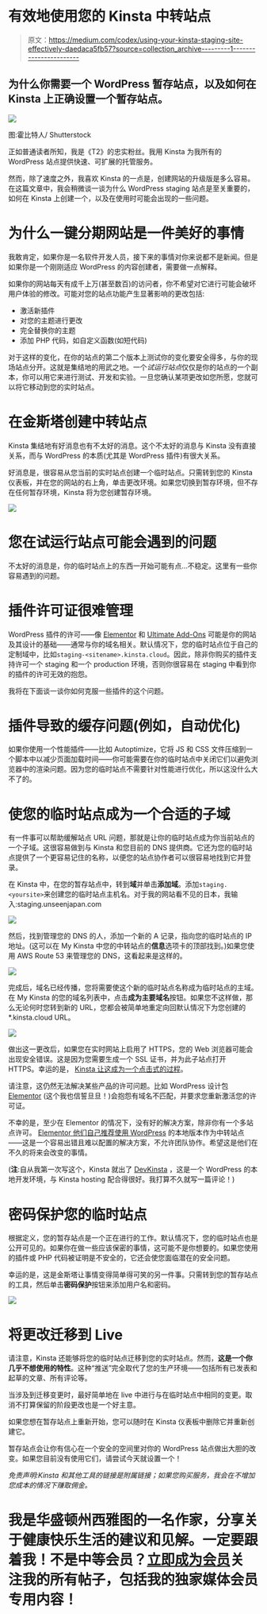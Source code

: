 # 有效地使用您的 Kinsta 中转站点

> 原文：<https://medium.com/codex/using-your-kinsta-staging-site-effectively-daedaca5fb57?source=collection_archive---------1----------------------->

## 为什么你需要一个 WordPress 暂存站点，以及如何在 Kinsta 上正确设置一个暂存站点。

![](img/7654c6562a7808bb7ac7f4f7cfe70868.png)

图:霍比特人/ Shutterstock

正如普通读者所知，我是《T2》的忠实粉丝。我用 Kinsta 为我所有的 WordPress 站点提供快速、可扩展的托管服务。

然而，除了速度之外，我喜欢 Kinsta 的一点是，创建网站的升级版是多么容易。在这篇文章中，我会稍微谈一谈为什么 WordPress staging 站点是至关重要的，如何在 Kinsta 上创建一个，以及在使用时可能会出现的一些问题。

# 为什么一键分期网站是一件美好的事情

我敢肯定，如果你是一名软件开发人员，接下来的事情对你来说都不是新闻。但是如果你是一个刚刚适应 WordPress 的内容创建者，需要做一点解释。

如果你的网站每天有成千上万(甚至数百)的访问者，你不希望对它进行可能会破坏用户体验的修改。可能对您的站点功能产生显著影响的更改包括:

*   激活新插件
*   对您的主题进行更改
*   完全替换你的主题
*   添加 PHP 代码，如自定义函数(如短代码)

对于这样的变化，在你的站点的第二个版本上测试你的变化要安全得多，与你的现场站点分开。这就是集结地的用武之地。一个*试运行站点*仅仅是你的站点的一个副本，你可以用它来进行测试、开发和实验。一旦您确认某项更改如您所愿，您就可以将它移动到您的实时站点。

# 在金斯塔创建中转站点

Kinsta 集结地有好消息也有不太好的消息。这个不太好的消息与 Kinsta 没有直接关系，而与 WordPress 的本质(尤其是 WordPress 插件)有很大关系。

好消息是，很容易从您当前的实时站点创建一个临时站点。只需转到您的 Kinsta 仪表板，并在您的网站的右上角，单击更改环境。如果您切换到暂存环境，但不存在任何暂存环境，Kinsta 将为您创建暂存环境。

![](img/5b69841d088e0de679bf3e37431bfcf0.png)

# 您在试运行站点可能会遇到的问题

不太好的消息是，你的临时站点上的东西一开始可能有点…不稳定。这里有一些你容易遇到的问题。

# 插件许可证很难管理

WordPress 插件的许可——像 [Elementor](https://elementor.com/?ref=11725) 和 [Ultimate Add-Ons](https://uaelementor.com/?bsf=4913) 可能是你的网站及其设计的基础——通常与你的域名相关。默认情况下，您的临时站点位于自己的定制域中，比如`staging-<sitename>.kinsta.cloud`。因此，除非你购买的插件支持许可一个 staging 和一个 production 环境，否则你很容易在 staging 中看到你的插件的许可无效的抱怨。

我将在下面谈一谈你如何克服一些插件的这个问题。

# 插件导致的缓存问题(例如，自动优化)

如果你使用一个性能插件——比如 Autoptimize，它将 JS 和 CSS 文件压缩到一个脚本中以减少页面加载时间——你可能需要在你的临时站点中关闭它们以避免浏览器中的渲染问题。因为您的临时站点不需要针对性能进行优化，所以这没什么大不了的。

# 使您的临时站点成为一个合适的子域

有一件事可以帮助缓解站点 URL 问题，那就是让你的临时站点成为你当前站点的一个子域。这很容易做到与 Kinsta 和您目前的 DNS 提供商。它还为您的临时站点提供了一个更容易记住的名称，以便您的站点协作者可以很容易地找到它并登录。

在 Kinsta 中，在您的暂存站点中，转到**域**并单击**添加域**。添加`staging.<yoursite>`来创建您的临时站点主机名。对于我的网站看不见的日本，我输入:staging.unseenjapan.com

![](img/8fc8305db77d904b46ea4b4e3a5c7064.png)

然后，找到管理您的 DNS 的人，添加一个新的 A 记录，指向您的临时站点的 IP 地址。(这可以在 My Kinsta 中您的中转站点的**信息**选项卡的顶部找到。)如果您使用 AWS Route 53 来管理您的 DNS，这看起来是这样的。

![](img/0e99d6982ae6c6c5a7d838b66c403d12.png)

完成后，域名已经传播，您将需要使这个新的临时站点名称成为临时站点的主域。在 My Kinsta 的您的域名列表中，点击**成为主要域名**按钮。如果您不这样做，那么无论何时您转到新的 URL，您都会被简单地重定向回默认情况下为您创建的*.kinsta.cloud URL。

![](img/912e7d9804f48dc5d3e2be86c66840cc.png)

做出这一更改后，如果您在实时网站上启用了 HTTPS，您的 Web 浏览器可能会出现安全错误。这是因为您需要生成一个 SSL 证书，并为此子站点打开 HTTPS。幸运的是， [Kinsta 让这成为一个点击式的过程](https://jayandrewallen.me/easy-https-with-wordpress/)。

请注意，这仍然无法解决某些产品的许可问题。比如 WordPress 设计包 [Elementor](https://jayandrewallen.me/ref/elementor) (这个我也信誓旦旦！)会抱怨有域名不匹配，并要求您重新激活您的许可证。

不幸的是，至少在 Elementor 的情况下，没有好的解决方案，除非你有一个多站点许可。 [Elementor 他们自己推荐使用 WordPress](https://elementor.com/blog/wordpress-staging-site/) 的本地版本作为中转站点——这是一个容易出错且难以配置的解决方案，不允许团队协作。希望这是他们在不久的将来会改变的事情。

(**注**:自从我第一次写这个，Kinsta 就出了 [DevKinsta](https://kinsta.com/feature-updates/local-wordpress-development/?kaid=EEGBLAADGLRQ) ，这是一个 WordPress 的本地开发环境，与 Kinsta hosting 配合得很好。我打算不久就写一篇评论！)

# 密码保护您的临时站点

根据定义，您的暂存站点是一个正在进行的工作。默认情况下，您的临时站点也是公开可见的。如果你在做一些应该保密的事情，这可能不是你想要的。如果您使用的插件或 PHP 代码被证明是不安全的，它还会使您面临潜在的安全问题。

幸运的是，这是金斯塔让事情变得简单得可笑的另一件事。只需转到您的暂存站点的工具，然后单击**密码保护**按钮来添加用户名和密码。

![](img/43aeae08443c1131b06058b060a92123.png)

# 将更改迁移到 Live

请注意，Kinsta 还能够将您的临时站点迁移到您的实时站点。然而，**这是一个你几乎不想使用的特性**。这种“推送”完全取代了您的生产环境——包括所有已发表和起草的文章、所有评论等。

当涉及到迁移变更时，最好简单地在 live 中进行与在临时站点中相同的变更。取消不打算保留的阶段更改也是一个好主意。

如果您想在暂存站点上重新开始，您可以随时在 Kinsta 仪表板中删除它并重新创建它。

暂存站点会让你有信心在一个安全的空间里对你的 WordPress 站点做出大胆的改变。如果您目前没有使用它们，请尝试今天就设置一个！

*免责声明:Kinsta 和其他工具的链接是附属链接；如果您购买服务，我会在不增加您成本的情况下赚取佣金。*

# 我是华盛顿州西雅图的一名作家，分享关于健康快乐生活的建议和见解。一定要跟着我！不是中等会员？[立即成为会员](https://gaiaslastlaugh.medium.com/membership)关注我的所有帖子，包括我的独家媒体会员专用内容！